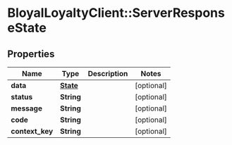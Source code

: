 # BloyalLoyaltyClient::ServerResponseState

## Properties
Name | Type | Description | Notes
------------ | ------------- | ------------- | -------------
**data** | [**State**](State.md) |  | [optional] 
**status** | **String** |  | [optional] 
**message** | **String** |  | [optional] 
**code** | **String** |  | [optional] 
**context_key** | **String** |  | [optional] 

